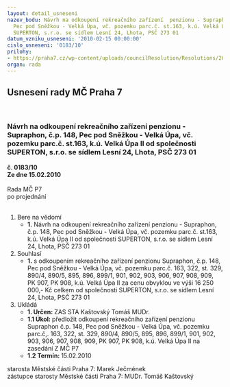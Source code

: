 ```yaml
---
layout: detail_usneseni
nazev_bodu: Návrh na odkoupení rekreačního zařízení  penzionu - Supraphon, č.p. 148,
  Pec pod Sněžkou - Velká Úpa, vč. pozemku parc.č. st.163, k.ú. Velká Úpa II od společnosti
  SUPERTON, s.r.o. se sídlem Lesní 24, Lhota, PSČ 273 01
datum_vzniku_usneseni: '2010-02-15 00:00:00'
cislo_usneseni: '0183/10'
prilohy:
- https://praha7.cz/wp-content/uploads/councilResolution/Resolutions/20729/8-penzionn_velk%c3%a1_%c3%bapa_z.doc
organ: rada
---
```

<div id="ucUsn_pList" class="usn">
	<span><h2>Usnesení rady MČ Praha 7 </h2>
<br></span><div class="standBody">
<span><h3>Návrh na odkoupení rekreačního zařízení  penzionu - Supraphon, č.p. 148, Pec pod Sněžkou - Velká Úpa, vč. pozemku parc.č. st.163, k.ú. Velká Úpa II od společnosti SUPERTON, s.r.o. se sídlem Lesní 24, Lhota, PSČ 273 01</h3></span><div class="center">
		<strong>č. 0183/10</strong><br>
	</div>
<div class="center">
		<strong>Ze dne 15.02.2010</strong><br><br>
	</div>Rada MČ P7<br> po projednání<br><br><ol>
<li>Bere na vědomí<ul><li>
<strong>1.</strong> Návrh na odkoupení rekreačního zařízení  penzionu - Supraphon, č.p. 148, Pec pod Sněžkou - Velká Úpa, vč. pozemku parc.č. st.163, k.ú. Velká Úpa II od společnosti SUPERTON, s.r.o. se sídlem Lesní 24, Lhota, PSČ 273 01</li></ul>
</li>
<li>Souhlasí<ul><li>
<strong>1.</strong> s odkoupením rekreačního zařízení penzionu Supraphon, č.p. 148, Pec pod Sněžkou - Velká Úpa, vč. pozemku parc.č. 163, 322, st. 329, 890/4, 890/5, 895, 896, 899/1, 901, 902, 903, 906, 907, 908, 909, PK 907, PK 908, k.ú. Velká Úpa II za cenu obvyklou ve výši 16 250 000,- Kč celkem od společnosti SUPERTON, s.r.o. se sídlem Lesní 24, Lhota, PSČ 273 01</li></ul>
</li>
<li>Ukládá<ul>
<li>
<strong>1. Určen: </strong>ZAS STA Kaštovský Tomáš MUDr.</li>
<li>
<strong>1.1 Úkol: </strong>předložit odkoupení rekreačního zařízení penzionu Supraphon  č.p. 148, Pec pod Sněžkou - Velká Úpa, vč. pozemku parc.č,. 163, 322, st. 329, 890/4, 890/5, 895, 896, 899/1, 901, 902, 903, 906, 907, 908, 909, PK 907, PK 908, k.ú. Velká Úpa II na zasedání Z MČ P7</li>
<li>
<strong>1.2 Termín: </strong>15.02.2010</li>
</ul>
</li>
</ol>starosta Městské části Praha 7: Marek Ječmének<br>zástupce starosty Městské části Praha 7: MUDr. Tomáš Kaštovský 
</div>
</div>